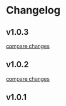 # Changelog


## v1.0.3

[compare changes](https://github.com/forinda/nuxt-swal/compare/v1.0.2...v1.0.3)

## v1.0.2

[compare changes](https://github.com/forinda/nuxt-swal/compare/v1.0.1...v1.0.2)

## v1.0.1

